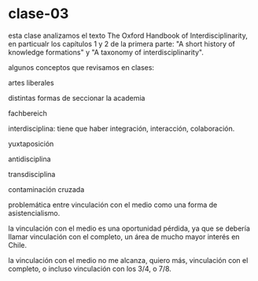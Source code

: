 # clase-03

esta clase analizamos el texto The Oxford Handbook of Interdisciplinarity, en particualr los capítulos 1 y 2 de la primera parte: "A short history of knowledge formations" y "A taxonomy of interdisciplinarity".

algunos conceptos que revisamos en  clases:

artes liberales

distintas formas de seccionar la academia

fachbereich

interdisciplina: tiene que haber integración, interacción, colaboración.

yuxtaposición

antidisciplina

transdisciplina

contaminación cruzada

problemática entre vinculación con el medio como una forma de asistencialismo.

la vinculación con el medio es una oportunidad pérdida, ya que se debería llamar vinculación con el completo, un área de mucho mayor interés en Chile.

la vinculación con el medio no me alcanza, quiero más, vinculación con el completo, o incluso vinculación con los 3/4, o 7/8.
